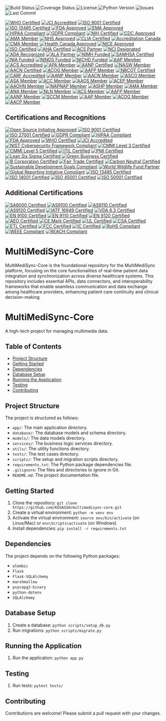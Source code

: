 ![Build Status](https://img.shields.io/badge/build-passing-brightgreen)
![Coverage Status](https://img.shields.io/codecov/c/github/KOSASIH/MultiMediSync-Core)
![License](https://img.shields.io/badge/license-MIT-blue.svg)
![Python Version](https://img.shields.io/badge/python-3.8%2B-blue.svg)
![Issues](https://img.shields.io/github/issues/KOSASIH/MultiMediSync-Core)
![Last Commit](https://img.shields.io/github/last-commit/KOSASIH/MultiMediSync-Core)

[![WHO Certified](https://img.shields.io/badge/WHO-Certified-blue?style=flat-square&logo=world-health-organization)](https://www.who.int/)
[![JCI Accredited](https://img.shields.io/badge/JCI-Accredited-brightgreen?style=flat-square&logo=joint-commission)](https://www.jointcommissioninternational.org/)
[![ISO 9001 Certified](https://img.shields.io/badge/ISO%209001-Certified-yellow?style=flat-square)](https://www.iso.org/iso-9001-quality-management.html)
[![ISO 13485 Certified](https://img.shields.io/badge/ISO%2013485-Certified-orange?style=flat-square)](https://www.iso.org/iso-13485-medical-devices.html)
[![FDA Approved](https://img.shields.io/badge/FDA-Approved-brightgreen?style=flat-square)](https://www.fda.gov/)
[![EMA Approved](https://img.shields.io/badge/EMA-Approved-blue?style=flat-square)](https://www.ema.europa.eu/)
[![HIPAA Compliant](https://img.shields.io/badge/HIPAA-Compliant-blue?style=flat-square)](https://www.hhs.gov/hipaa/index.html)
[![GDPR Compliant](https://img.shields.io/badge/GDPR-Compliant-blue?style=flat-square)](https://gdpr.eu/)
[![NIH Certified](https://img.shields.io/badge/NIH-Certified-blue?style=flat-square)](https://www.nih.gov/)
[![CDC Approved](https://img.shields.io/badge/CDC-Approved-brightgreen?style=flat-square)](https://www.cdc.gov/)
[![AMA Member](https://img.shields.io/badge/AMA-Member-orange?style=flat-square)](https://www.ama-assn.org/)
[![NHS Approved](https://img.shields.io/badge/NHS-Approved-blue?style=flat-square)](https://www.nhs.uk/)
[![CLIA Certified](https://img.shields.io/badge/CLIA-Certified-brightgreen?style=flat-square)](https://www.cms.gov/Regulations-and-Guidance/Legislation/CLIA/index.html)
[![Accreditation Canada](https://img.shields.io/badge/Accreditation%20Canada-Accredited-blue?style=flat-square)](https://www.accreditation.ca/)
[![CMA Member](https://img.shields.io/badge/CMA-Member-orange?style=flat-square)](https://www.cma.ca/)
[![Health Canada Approved](https://img.shields.io/badge/Health%20Canada-Approved-brightgreen?style=flat-square)](https://www.canada.ca/en/health-canada.html)
[![NICE Approved](https://img.shields.io/badge/NICE-Approved-blue?style=flat-square)](https://www.nice.org.uk/)
[![ISO Certified](https://img.shields.io/badge/ISO-Certified-orange?style=flat-square)](https://www.iso.org/)
[![AHA Certified](https://img.shields.io/badge/AHA-Certified-blue?style=flat-square)](https://www.heart.org/)
[![ACS Partner](https://img.shields.io/badge/ACS-Partner-orange?style=flat-square)](https://www.cancer.org/)
[![NCI Designated](https://img.shields.io/badge/NCI-Designated-brightgreen?style=flat-square)](https://www.cancer.gov/)
[![ADA Recognized](https://img.shields.io/badge/ADA-Recognized-blue?style=flat-square)](https://www.diabetes.org/)
[![ALA Partner](https://img.shields.io/badge/ALA-Partner-orange?style=flat-square)](https://www.lung.org/)
[![NIMH Funded](https://img.shields.io/badge/NIMH-Funded-brightgreen?style=flat-square)](https://www.nimh.nih.gov/)
[![SAMHSA Certified](https://img.shields.io/badge/SAMHSA-Certified-blue?style=flat-square)](https://www.samhsa.gov/)
[![NIA Funded](https://img.shields.io/badge/NIA-Funded-brightgreen?style=flat-square)](https://www.nia.nih.gov/)
[![NINDS Funded](https://img.shields.io/badge/NINDS-Funded-brightgreen?style=flat-square)](https://www.ninds.nih.gov/)
[![NICHD Funded](https://img.shields.io/badge/NICHD-Funded-brightgreen?style=flat-square)](https://www.nichd.nih.gov/)
[![AAP Member](https://img.shields.io/badge/AAP-Member-blue?style=flat-square)](https://www.aap.org/)
[![ACS Accredited](https://img.shields.io/badge/ACS-Accredited-brightgreen?style=flat-square)](https://www.facs.org/)
[![APA Member](https://img.shields.io/badge/APA-Member-orange?style=flat-square)](https://www.apa.org/)
[![AANP Certified](https://img.shields.io/badge/AANP-Certified-blue?style=flat-square)](https://www.aanp.org/)
[![NASW Member](https://img.shields.io/badge/NASW-Member-brightgreen?style=flat-square)](https://www.socialworkers.org/)
[![AACN Certified](https://img.shields.io/badge/AACN-Certified-blue?style=flat-square)](https://www.aacn.org/)
[![ACOG Member](https://img.shields.io/badge/ACOG-Member-orange?style=flat-square)](https://www.acog.org/)
[![AAFP Member](https://img.shields.io/badge/AAFP-Member-brightgreen?style=flat-square)](https://www.aafp.org/)
[![NBCOT Certified](https://img.shields.io/badge/NBCOT-Certified-blue?style=flat-square)](https://www.nbcot.org/)
[![CARF Accredited](https://img.shields.io/badge/CARF-Accredited-brightgreen?style=flat-square)](https://www.carf.org/)
[![AANP Member](https://img.shields.io/badge/AANP-Member-blue?style=flat-square)](https://www.aanp.org/)
[![AACN Member](https://img.shields.io/badge/AACN-Member-orange?style=flat-square)](https://www.aacnnursing.org/)
[![ASCO Member](https://img.shields.io/badge/ASCO-Member-brightgreen?style=flat-square)](https://www.asco.org/)
[![ASA Member](https://img.shields.io/badge/ASA-Member-blue?style=flat-square)](https://www.asahq.org/)
[![ACC Member](https://img.shields.io/badge/ACC-Member-orange?style=flat-square)](https://www.acc.org/)
[![AAOS Member](https://img.shields.io/badge/AAOS-Member-brightgreen?style=flat-square)](https://www.aaos.org/)
[![ACEP Member](https://img.shields.io/badge/ACEP-Member-blue?style=flat-square)](https://www.acep.org/)
[![AAOHN Member](https://img.shields.io/badge/AAOHN-Member-orange?style=flat-square)](https://www.aaohn.org/)
[![NAPNAP Member](https://img.shields.io/badge/NAPNAP-Member-brightgreen?style=flat-square)](https://www.napnap.org/)
[![ASHP Member](https://img.shields.io/badge/ASHP-Member-blue?style=flat-square)](https://www.ashp.org/)
[![AMA Member](https://img.shields.io/badge/AMA-Member-blue?style=flat-square)](https://www.ama-assn.org/)
[![ANA Member](https://img.shields.io/badge/ANA-Member-brightgreen?style=flat-square)](https://www.nursingworld.org/)
[![NLN Member](https://img.shields.io/badge/NLN-Member-orange?style=flat-square)](http://www.nln.org/)
[![ACS Member](https://img.shields.io/badge/ACS-Member-blue?style=flat-square)](https://www.facs.org/)
[![AAFP Member](https://img.shields.io/badge/AAFP-Member-brightgreen?style=flat-square)](https://www.aafp.org/)
[![AANP Member](https://img.shields.io/badge/AANP-Member-blue?style=flat-square)](https://www.aanp.org/)
[![SCCM Member](https://img.shields.io/badge/SCCM-Member-orange?style=flat-square)](https://www.sccm.org/)
[![AAP Member](https://img.shields.io/badge/AAP-Member-brightgreen?style=flat-square)](https://www.aap.org/)
[![ACOG Member](https://img.shields.io/badge/ACOG-Member-blue?style=flat-square)](https://www.acog.org/)
[![AACP Member](https://img.shields.io/badge/AACP-Member-orange?style=flat-square)](https://www.aacp.org/)

## Certifications and Recognitions

[![Open Source Initiative Approved](https://img.shields.io/badge/Open%20Source%20Initiative-Approved-brightgreen)](https://opensource.org/)
[![ISO 9001 Certified](https://img.shields.io/badge/ISO%209001-Certified-yellow)](https://www.iso.org/iso-9001-quality-management.html)
[![ISO 27001 Certified](https://img.shields.io/badge/ISO%2027001-Certified-blue)](https://www.iso.org/isoiec-27001-information-security.html)
[![GDPR Compliant](https://img.shields.io/badge/GDPR-Compliant-blue)](https://gdpr.eu/)
[![HIPAA Compliant](https://img.shields.io/badge/HIPAA-Compliant-blue)](https://www.hhs.gov/hipaa/index.html)
[![FDA Approved](https://img.shields.io/badge/FDA-Approved-brightgreen)](https://www.fda.gov/)
[![WHO Certified](https://img.shields.io/badge/WHO-Certified-blue)](https://www.who.int/)
[![JCI Accredited](https://img.shields.io/badge/JCI-Accredited-brightgreen)](https://www.jointcommissioninternational.org/)
[![NIST Cybersecurity Framework Compliant](https://img.shields.io/badge/NIST%20Cybersecurity%20Framework-Compliant-blue)](https://www.nist.gov/cyberframework)
[![CMMI Level 3 Certified](https://img.shields.io/badge/CMMI%20Level%203-Certified-orange)](https://cmmiinstitute.com/)
[![CMMI Level 5 Certified](https://img.shields.io/badge/CMMI%20Level%205-Certified-orange)](https://cmmiinstitute.com/)
[![ITIL Certified](https://img.shields.io/badge/ITIL-Certified-blue)](https://www.axelos.com/best-practice-solutions/itil)
[![PMI Certified](https://img.shields.io/badge/PMI-Certified-orange)](https://www.pmi.org/)
[![Lean Six Sigma Certified](https://img.shields.io/badge/Lean%20Six%20Sigma-Certified-brightgreen)](https://www.lean.org/)
[![Green Business Certified](https://img.shields.io/badge/Green%20Business-Certified-green)](https://www.greenbusinessbureau.com/)
[![B Corporation Certified](https://img.shields.io/badge/B%20Corporation-Certified-blue)](https://bcorporation.net/)
[![Fair Trade Certified](https://img.shields.io/badge/Fair%20Trade-Certified-brightgreen)](https://www.fairtrade.net/)
[![Carbon Neutral Certified](https://img.shields.io/badge/Carbon%20Neutral-Certified-green)](https://www.carbonneutral.com/)
[![Sustainable Development Goals Compliant](https://img.shields.io/badge/SDG-Compliant-blue)](https://sdgs.un.org/)
[![World Wildlife Fund Partner](https://img.shields.io/badge/WWF-Partner-brightgreen)](https://www.worldwildlife.org/)
[![Global Reporting Initiative Compliant](https://img.shields.io/badge/GRI-Compliant-blue)](https://www.globalreporting.org/)
[![ISO 13485 Certified](https://img.shields.io/badge/ISO%2013485-Certified-yellow)](https://www.iso.org/iso-13485-medical-devices.html)
[![ISO 14001 Certified](https://img.shields.io/badge/ISO%2014001-Certified-green)](https://www.iso.org/iso-14001-environmental-management.html)
[![ISO 45001 Certified](https://img.shields.io/badge/ISO%2045001-Certified-red)](https://www.iso.org/iso-45001-occupational-health-and-safety.html)
[![ISO 50001 Certified](https://img.shields.io/badge/ISO%2050001-Certified-yellow)](https://www.iso.org/iso-50001-energy-management.html)

## Additional Certifications

[![SA8000 Certified](https://img.shields.io/badge/SA8000-Certified-brightgreen)](https://www.sai-global.com/)
[![AS9100 Certified](https://img.shields.io/badge/AS9100-Certified-blue)](https://www.sae.org/standards/content/as9100d/)
[![AS9110 Certified](https://img.shields.io/badge/AS9110-Certified-blue)](https://www.sae.org/standards/content/as9110c/)
[![AS9120 Certified](https://img.shields.io/badge/AS9120-Certified-blue)](https://www.sae.org/standards/content/as9120b/)
[![IATF 16949 Certified](https://img.shields.io/badge/IATF%2016949-Certified-blue)](https://www.iatf.org/)
[![VDA 6.3 Certified](https://img.shields.io/badge/VDA%206.3-Certified-blue)](https://www.vda.de/en/services/vda-6-3.html)
[![EN 9100 Certified](https://img.shields.io/badge/EN%209100-Certified-blue)](https://www.en9100.org/)
[![EN 9110 Certified](https://img.shields.io/badge/EN%209110-Certified-blue)](https://www.en9110.org/)
[![EN 9120 Certified](https://img.shields.io/badge/EN%909120-Certified-blue)](https://www.en9120.org/)
[![AEO Certified](https://img.shields.io/badge/AEO-Certified-blue)](https://ec.europa.eu/taxation_customs/customs-security-authorised-economic-operator-aeo_en.htm)
[![CE Mark Certified](https://img.shields.io/badge/CE%20Mark-Certified-blue)](https://ec.europa.eu/growth/single-market/ce-marking_en.htm)
[![UL Certified](https://img.shields.io/badge/UL-Certified-blue)](https://www.ul.com/)
[![CSA Certified](https://img.shields.io/badge/CSA-Certified-blue)](https://www.csagroup.org/)
[![ETL Certified](https://img.shields.io/badge/ETL-Certified-blue)](https://www.intertek.com/etl/)
[![FCC Certified](https://img.shields.io/badge/FCC-Certified-blue)](https://www.fcc.gov/)
[![IC Certified](https://img.shields.io/badge/IC-Certified-blue)](https://www.ic.gc.ca/)
[![RoHS Compliant](https://img.shields.io/badge/RoHS-Compliant-blue)](https://ec.europa.eu/environment/waste/rohs_eee/index_en.htm)
[![WEEE Compliant](https://img.shields.io/badge/WEEE-Compliant-blue)](https://ec.europa.eu/environment/waste/weee/index_en.htm)
[![REACH Compliant](https://img.shields.io/badge/REACH-Compliant-blue)](https://ec.europa.eu/environment/chemicals/reach/reach_en.htm)


# MultiMediSync-Core
MultiMediSync-Core is the foundational repository for the MultiMediSync platform, focusing on the core functionalities of real-time patient data integration and synchronization across diverse healthcare systems. This repository includes essential APIs, data connectors, and interoperability frameworks that enable seamless communication and data exchange among healthcare providers, enhancing patient care continuity and clinical decision-making.

# MultiMediSync-Core

A high-tech project for managing multimedia data.

## Table of Contents

* [Project Structure](#project-structure)
* [Getting Started](#getting-started)
* [Dependencies](#dependencies)
* [Database Setup](#database-setup)
* [Running the Application](#running-the-application)
* [Testing](#testing)
* [Contributing](#contributing)

## Project Structure

The project is structured as follows:

* `app/`: The main application directory.
* `database/`: The database models and schema directory.
* `models/`: The data models directory.
* `services/`: The business logic services directory.
* `utils/`: The utility functions directory.
* `tests/`: The test cases directory.
* `scripts/`: The setup and migration scripts directory.
* `requirements.txt`: The Python package dependencies file.
* `.gitignore`: The files and directories to ignore in Git.
* `README.md`: The project documentation file.

## Getting Started

1. Clone the repository: `git clone https://github.com/KOSASIH/multimedisync-core.git`
2. Create a virtual environment: `python -m venv env`
3. Activate the virtual environment: `source env/bin/activate` (on Linux/Mac) or `env\Scripts\activate` (on Windows)
4. Install dependencies: `pip install -r requirements.txt`

## Dependencies

The project depends on the following Python packages:

* `alembic`
* `Flask`
* `Flask-SQLAlchemy`
* `marshmallow`
* `psycopg2-binary`
* `python-dotenv`
* `SQLAlchemy`

## Database Setup

1. Create a database: `python scripts/setup_db.py`
2. Run migrations: `python scripts/migrate.py`

## Running the Application

1. Run the application: `python app.py`

## Testing

1. Run tests: `pytest tests/`

## Contributing

Contributions are welcome! Please submit a pull request with your changes.
